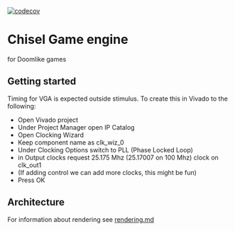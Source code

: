 [![codecov](https://codecov.io/gh/Dumb-Projects-Inc/Chisel-Game/graph/badge.svg?token=YN51U70ZRL)](https://codecov.io/gh/Dumb-Projects-Inc/Chisel-Game)
# Chisel Game engine
for Doomlike games


## Getting started
Timing for VGA is expected outside stimulus.
To create this in Vivado to the following:
- Open Vivado project
- Under Project Manager open IP Catalog
- Open Clocking Wizard
- Keep component name as clk_wiz_0
- Under Clocking Options switch to PLL (Phase Locked Loop)
- in Output clocks request 25.175 Mhz (25.17007 on 100 Mhz) clock on clk_out1
- (If adding control we can add more clocks, this might be fun)
- Press OK


## Architecture

For information about rendering see [rendering.md](rendering.md)
